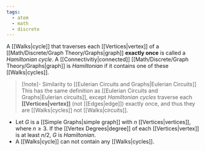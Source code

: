 ```yaml
---
tags:
  - atom
  - math
  - discrete
---
```

A [[Walks|cycle]] that traverses each [[Vertices|vertex]] of a [[Math/Discrete/Graph Theory/Graphs|graph]] **exactly once** is called a *Hamiltonian cycle*.
A [[Connectivitiy|connected]] [[Math/Discrete/Graph Theory/Graphs|graph]] is *Hamiltonian* if it contains one of these [[Walks|cycles]].
> [!note]- Similarity to [[Eulerian Circuits and Graphs|Eulerian Circuits]]
> This has the same definition as [[Eulerian Circuits and Graphs|Eulerian circuits]], except *Hamiltonian cycles* traverse each **[[Vertices|vertex]]** (not [[Edges|edge]]) exactly once, and thus they are [[Walks|cycles]] not [[Walks|circuits]].
- Let $G$ is a [[Simple Graphs|simple graph]] with $n$ [[Vertices|vertices]], where $n\ge 3$. If the [[Vertex Degrees|degree]] of each [[Vertices|vertex]] is at least $n/2$, $G$ is *Hamiltonian*.
- A [[Walks|cycle]] can not contain any [[Walks|cycles]].